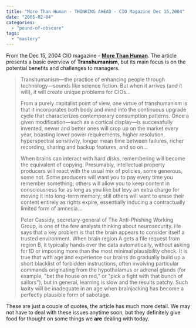 ```yaml
---
title: "More Than Human - THINKING AHEAD - CIO Magazine Dec 15,2004"
date: "2005-02-04"
categories: 
  - "pound-of-obscure"
tags: 
  - "mastery"
---
```


From the Dec 15, 2004 CIO magazine - **[More Than Human](http://www.cio.com/archive/121504/et_article.html)**. The article presents a basic overview of **Transhumanism**, but its main focus is on the potential benefits and challenges to managers.

> Transhumanism—the practice of enhancing people through technology—sounds like science fiction. But when it arrives (and it will), it will create unique problems for CIOs...  
>   
> From a purely capitalist point of view, one virtue of transhumanism is that it incorporates both body and mind into the continuous upgrade cycle that characterizes contemporary consumption patterns. Once a given modification—such as a cortical display—is successfully invented, newer and better ones will crop up on the market every year, boasting lower power requirements, higher resolution, hyperspectral sensitivity, longer mean time between failures, richer recording, sharing and backup features, and so on...  
>   
> When brains can interact with hard disks, remembering will become the equivalent of copying. Presumably, intellectual property producers will react with the usual mix of policies, some generous, some not. Some producers will want you to pay every time you remember something; others will allow you to keep content in consciousness for as long as you like but levy an extra charge for moving it into long-term memory; still others will want to erase their content entirely as rights expire, essentially inducing a contractually limited form of amnesia...  
>   
> Peter Cassidy, secretary-general of The Anti-Phishing Working Group, is one of the few analysts thinking about neurosecurity. He says that a key problem is that the brain appears to consider itself a trusted environment. When brain region A gets a file request from region B, it typically hands over the data automatically, without asking for ID or imposing more than the most minimal plausibility check. It is true that with age and experience our brains do gradually build up a short blacklist of forbidden instructions, often involving particular commands originating from the hypothalamus or adrenal glands (for example, "bet the house on red," or "pick a fight with that bunch of sailors"), but in general, learning is slow and the results patchy. Such laxity will be inadequate in an age when brainjacking has become a perfectly plausible form of sabotage.

These are just a couple of quotes, the article has much more detail. We may not have to deal with these issues anytime soon, but they definitely give food for thought on some things we **are** dealing with today.

